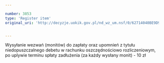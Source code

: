 ```yaml
---

number: 3853
type: 'Register item'
original_uri: 'http://decyzje.uokik.gov.pl/nd_wz_um.nsf/0/62714040BE9D9A5CC1257A9A00448C07?OpenDocument'


---
```


Wysyłanie wezwań (monitów) do zapłaty oraz upomnień z tytułu niedopuszczalnego debetu w rachunku oszczędnościowo rozliczeniowym, po uplywie terminu spłaty zadłużenia (za każdy wysłany monit) - 10 zł
